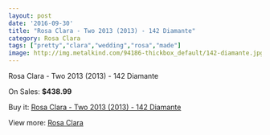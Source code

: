 ```yaml
---
layout: post
date: '2016-09-30'
title: "Rosa Clara - Two 2013 (2013) - 142 Diamante"
category: Rosa Clara
tags: ["pretty","clara","wedding","rosa","made"]
image: http://img.metalkind.com/94186-thickbox_default/142-diamante.jpg
---
```

Rosa Clara - Two 2013 (2013) - 142 Diamante

On Sales: **$438.99**
<a href="https://www.metalkind.com/en/rosa-clara/8904-142-diamante.html"><amp-img layout="responsive" width="600" height="600" src="//img.metalkind.com/94186-thickbox_default/142-diamante.jpg" alt="Rosa Clara - Two 2013 (2013) - 142 Diamante 0" /></a>
<a href="https://www.metalkind.com/en/rosa-clara/8904-142-diamante.html"><amp-img layout="responsive" width="600" height="600" src="//img.metalkind.com/94187-thickbox_default/142-diamante.jpg" alt="Rosa Clara - Two 2013 (2013) - 142 Diamante 1" /></a>
<a href="https://www.metalkind.com/en/rosa-clara/8904-142-diamante.html"><amp-img layout="responsive" width="600" height="600" src="//img.metalkind.com/94188-thickbox_default/142-diamante.jpg" alt="Rosa Clara - Two 2013 (2013) - 142 Diamante 2" /></a>

Buy it: [Rosa Clara - Two 2013 (2013) - 142 Diamante](https://www.metalkind.com/en/rosa-clara/8904-142-diamante.html "Rosa Clara - Two 2013 (2013) - 142 Diamante")

View more: [Rosa Clara](https://www.metalkind.com/en/173-rosa-clara "Rosa Clara")